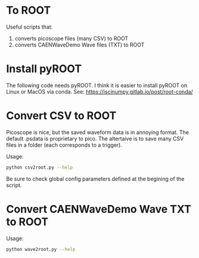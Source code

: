 # To ROOT

Useful scripts that:
1. converts picoscope files (many CSV) to ROOT
2. converts CAENWaveDemo Wave files (TXT) to ROOT

# Install pyROOT
The following code needs pyROOT.
I think it is easier to install pyROOT on Linux or MacOS via conda. See: https://iscinumpy.gitlab.io/post/root-conda/

# Convert CSV to ROOT
Picoscope is nice, but the saved waveform data is in annoying format. The default .psdata is proprietary to pico. The altertaive is to save many CSV files in a folder (each corresponds to a trigger). 

Usage:
```bash
python csv2root.py --help
```

Be sure to check global config parameters defined at the begining of the script.

# Convert CAENWaveDemo Wave TXT to ROOT

Usage:
```bash
python wave2root.py --help
```
